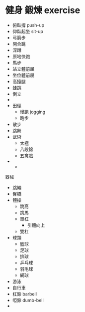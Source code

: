 # 健身 鍛煉 exercise



* 俯臥撐 push-up
* 仰臥起坐 sit-up
* 弓箭步
* 開合跳
* 深蹲
* 原地快跑
* 馬步
* 站立體前屈
* 坐位體前屈
* 高擡腿
* 蛙跳
* 倒立
* 
* 田徑
  * 慢跑 jogging
  * 跑步
* 散步
* 跳舞
* 武術
  * 太極
  * 八段錦
  * 五禽戲
* * 



器械

* 跳繩
* 臀橋
* 體操
  * 跳高
  * 跳馬
  * 單杠
    * 引體向上
  * 雙杠
* 球類
  * 籃球
  * 足球
  * 排球
  * 乒乓球
  * 羽毛球
  * 網球
* 游泳
* 自行車
* 杠鈴 barbell
* 啞鈴 dumb-bell
* 

